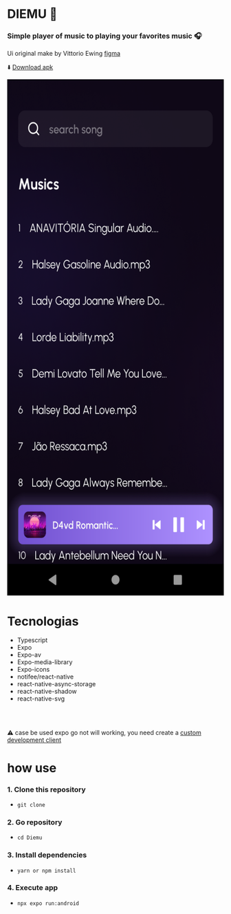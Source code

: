 

# DIEMU 🎵

### Simple player of music to playing your favorites music 🎧

Ui original make by Vittorio Ewing  [figma](https://www.figma.com/community/file/1147244677060526674)

⬇️ [Download apk](https://expo.dev/artifacts/eas/77xg8MZHksgiY2rYhrqfMh.apk)



<center>
  <img src='./screenshot/Screenshot.png' height="1200">
</center>


# Tecnologias 

* Typescript
* Expo
* Expo-av
* Expo-media-library
* Expo-icons
* notifee/react-native
* react-native-async-storage
* react-native-shadow
* react-native-svg


</br>
</br>

⚠️ case be used expo go not will working, you need create a [custom development client](https://docs.expo.dev/development/create-development-builds/)


# how use 

### 1. Clone this repository

* ```
  git clone
  ```

### 2. Go repository

* ```
  cd Diemu
  ```

### 3. Install dependencies

* ```
  yarn or npm install
  ```

### 4. Execute app

* ```
  npx expo run:android
  ```
  


